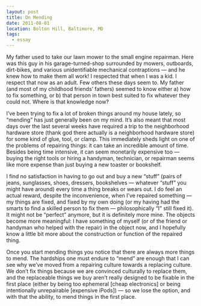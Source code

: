 ```yaml
---
layout: post
title: On Mending
date: 2011-08-01
location: Bolton Hill, Baltimore, MD
tags:
  - essay
---
```


My father used to take our lawn mower to the small engine repairman. Here was this guy in his garage-turned-shop surrounded by mowers, outboards, dirt-bikes, and various unidentifiable mechanical contraptions — and he knew how to make them all work! I respected that when I was a kid. I respect that now as an adult. Few others these days seem to. My father (and most of my childhood friends’ fathers) seemed to know either a) how to fix something, or b) that person in town best suited to fix whatever they could not. Where is that knowledge now? 

I’ve been trying to fix a lot of broken things around my house lately, so “mending” has just generally been on my mind. It’s also meant that most days over the last several weeks have required a trip to the neighborhood hardware store (thank god there actually is a neighborhood hardware store) for some kind of glue, tool, or clamp. This immediately sheds light on one of the problems of repairing things: it can take an incredible amount of time. Besides being time intensive, it can seem monetarily expensive too — buying the right tools or hiring a handyman, technician, or repairman seems like more expense than just buying a new toaster or bookshelf.

I find no satisfaction in having to go out and buy a new “stuff” (pairs of jeans, sunglasses, shoes, dressers, bookshelves — whatever “stuff” you might have around) every time a thing breaks or wears out. I do feel an actual reward, despite the inconvenience, when I’ve repaired something — my things are fixed, and fixed by my own doing (or my having had the smarts to find a skilled person to fix them — philosophically “I” still fixed it). It might not be “perfect” anymore, but it is definitely more mine. The objects become more meaningful: I have something of myself (or of the friend or handyman who helped with the repair) in the object now, and I hopefully know a little bit more about the construction or function of the repaired thing.

Once you start mending things you notice that there are always more things to mend. The hardships one must endure to “mend” are enough that I can see why we’ve moved from a repairing culture towards a replacing culture. We don’t fix things because we are convinced culturally to replace them, and the replaceable things we buy aren’t really designed to be fixable in the first place (either by being too ephemeral [cheap electronics] or being intentionally unrepairable [expensive iPods]) — so we lose the option, and with that the ability, to mend things in the first place.